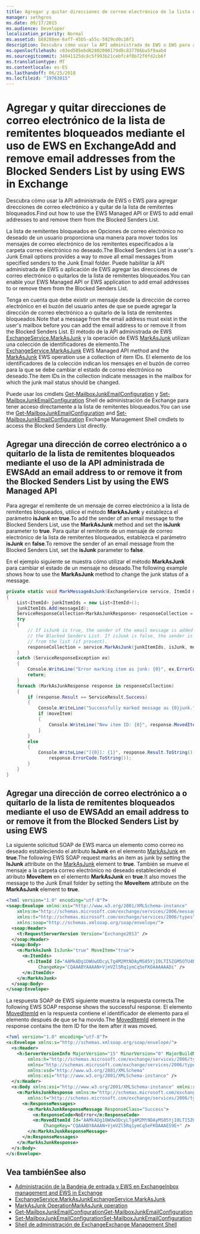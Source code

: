 ```yaml
---
title: Agregar y quitar direcciones de correo electrónico de la lista de remitentes bloqueados mediante el uso de EWS en Exchange
manager: sethgros
ms.date: 09/17/2015
ms.audience: Developer
localization_priority: Normal
ms.assetid: b88288ee-6af7-45b5-a55c-5929cd0c16f1
description: Descubra cómo usar la API administrada de EWS o EWS para agregar direcciones de correo electrónico a y quitar de la lista de remitentes bloqueados.
ms.openlocfilehash: c03ed585ebd62802000179d8c837786ba5f9aab4
ms.sourcegitcommit: 34041125dc8c5f993b21cebfc4f8b72f0fd2cb6f
ms.translationtype: MT
ms.contentlocale: es-ES
ms.lasthandoff: 06/25/2018
ms.locfileid: "19763015"
---
```

# <a name="add-and-remove-email-addresses-from-the-blocked-senders-list-by-using-ews-in-exchange"></a><span data-ttu-id="84322-103">Agregar y quitar direcciones de correo electrónico de la lista de remitentes bloqueados mediante el uso de EWS en Exchange</span><span class="sxs-lookup"><span data-stu-id="84322-103">Add and remove email addresses from the Blocked Senders List by using EWS in Exchange</span></span>

<span data-ttu-id="84322-104">Descubra cómo usar la API administrada de EWS o EWS para agregar direcciones de correo electrónico a y quitar de la lista de remitentes bloqueados.</span><span class="sxs-lookup"><span data-stu-id="84322-104">Find out how to use the EWS Managed API or EWS to add email addresses to and remove them from the Blocked Senders List.</span></span>
  
<span data-ttu-id="84322-105">La lista de remitentes bloqueados en Opciones de correo electrónico no deseado de un usuario proporciona una manera para mover todos los mensajes de correo electrónico de los remitentes especificados a la carpeta correo electrónico no deseado.</span><span class="sxs-lookup"><span data-stu-id="84322-105">The Blocked Senders List in a user's Junk Email options provides a way to move all email messages from specified senders to the Junk Email folder.</span></span> <span data-ttu-id="84322-106">Puede habilitar la API administrada de EWS o aplicación de EWS agregar las direcciones de correo electrónico o quitarlos de la lista de remitentes bloqueados.</span><span class="sxs-lookup"><span data-stu-id="84322-106">You can enable your EWS Managed API or EWS application to add email addresses to or remove them from the Blocked Senders List.</span></span>
  
<span data-ttu-id="84322-107">Tenga en cuenta que debe existir un mensaje desde la dirección de correo electrónico en el buzón del usuario antes de que se puede agregar la dirección de correo electrónico a o quitarlo de la lista de remitentes bloqueados.</span><span class="sxs-lookup"><span data-stu-id="84322-107">Note that a message from the email address must exist in the user's mailbox before you can add the email address to or remove it from the Blocked Senders List.</span></span> <span data-ttu-id="84322-108">El método de la API administrada de EWS [ExchangeService.MarkAsJunk](http://msdn.microsoft.com/es-es/library/microsoft.exchange.webservices.data.exchangeservice.markasjunk%28v=exchg.80%29.aspx) y la operación de EWS [MarkAsJunk](http://msdn.microsoft.com/library/1f71f04d-56a9-4fee-a4e7-d1034438329e%28Office.15%29.aspx) utilizan una colección de identificadores de elemento.</span><span class="sxs-lookup"><span data-stu-id="84322-108">The [ExchangeService.MarkAsJunk](http://msdn.microsoft.com/es-es/library/microsoft.exchange.webservices.data.exchangeservice.markasjunk%28v=exchg.80%29.aspx) EWS Managed API method and the [MarkAsJunk](http://msdn.microsoft.com/library/1f71f04d-56a9-4fee-a4e7-d1034438329e%28Office.15%29.aspx) EWS operation use a collection of item IDs.</span></span> <span data-ttu-id="84322-109">El elemento de los identificadores de la colección indican los mensajes en el buzón de correo para la que se debe cambiar el estado de correo electrónico no deseado.</span><span class="sxs-lookup"><span data-stu-id="84322-109">The item IDs in the collection indicate messages in the mailbox for which the junk mail status should be changed.</span></span> 
  
<span data-ttu-id="84322-110">Puede usar los cmdlets [Get-MailboxJunkEmailConfiguration](http://technet.microsoft.com/es-es/library/dd979784%28v=exchg.150%29.aspx) y [Set-MailboxJunkEmailConfiguration](http://technet.microsoft.com/es-es/library/dd979780%28v=exchg.150%29.aspx) Shell de administración de Exchange para tener acceso directamente a la lista de remitentes bloqueados.</span><span class="sxs-lookup"><span data-stu-id="84322-110">You can use the [Get-MailboxJunkEmailConfiguration](http://technet.microsoft.com/es-es/library/dd979784%28v=exchg.150%29.aspx) and [Set-MailboxJunkEmailConfiguration](http://technet.microsoft.com/es-es/library/dd979780%28v=exchg.150%29.aspx) Exchange Management Shell cmdlets to access the Blocked Senders List directly.</span></span> 
  
## <a name="add-an-email-address-to-or-remove-it-from-the-blocked-senders-list-by-using-the-ews-managed-api"></a><span data-ttu-id="84322-111">Agregar una dirección de correo electrónico a o quitarlo de la lista de remitentes bloqueados mediante el uso de la API administrada de EWS</span><span class="sxs-lookup"><span data-stu-id="84322-111">Add an email address to or remove it from the Blocked Senders List by using the EWS Managed API</span></span>
<span data-ttu-id="84322-112"><a name="bk_AddRemoveEWSMA"> </a></span><span class="sxs-lookup"><span data-stu-id="84322-112"></span></span>

<span data-ttu-id="84322-113">Para agregar el remitente de un mensaje de correo electrónico a la lista de remitentes bloqueados, utilice el método **MarkAsJunk** y establezca el parámetro **isJunk** en **true**.</span><span class="sxs-lookup"><span data-stu-id="84322-113">To add the sender of an email message to the Blocked Senders List, use the **MarkAsJunk** method and set the **isJunk** parameter to **true**.</span></span> <span data-ttu-id="84322-114">Para quitar el remitente de un mensaje de correo electrónico de la lista de remitentes bloqueados, establezca el parámetro **isJunk** en **false**.</span><span class="sxs-lookup"><span data-stu-id="84322-114">To remove the sender of an email message from the Blocked Senders List, set the **isJunk** parameter to **false**.</span></span>
  
<span data-ttu-id="84322-115">En el ejemplo siguiente se muestra cómo utilizar el método **MarkAsJunk** para cambiar el estado de un mensaje no deseado.</span><span class="sxs-lookup"><span data-stu-id="84322-115">The following example shows how to use the **MarkAsJunk** method to change the junk status of a message.</span></span> 
  
```cs
private static void MarkMessageAsJunk(ExchangeService service, ItemId messageId, bool isJunk, bool moveItem)
{
    List<ItemId> junkItemIds = new List<ItemId>();
    junkItemIds.Add(messageId);
    ServiceResponseCollection<MarkAsJunkResponse> responseCollection = null;
    try
    {
        // If isJunk is true, the sender of the email message is added to 
        // the Blocked Senders List. If isJunk is false, the sender is removed
        // from the list (if present).
        responseCollection = service.MarkAsJunk(junkItemIds, isJunk, moveItem);
    }
    catch (ServiceResponseException ex)
    {
        Console.WriteLine("Error marking item as junk: {0}", ex.ErrorCode);
        return;
    }
    foreach (MarkAsJunkResponse response in responseCollection)
    {
        if (response.Result == ServiceResult.Success)
        {
            Console.WriteLine("Successfully marked message as {0}junk.", isJunk ? "": "NOT ");
            if (moveItem)
            {
                Console.WriteLine("New item ID: {0}", response.MovedItemId.ToString());
            }
        }
        else
        {
            Console.WriteLine("[{0}]: {1}", response.Result.ToString(),
                response.ErrorCode.ToString());
        }
    }
}
```

## <a name="add-an-email-address-to-or-remove-it-from-the-blocked-senders-list-by-using-ews"></a><span data-ttu-id="84322-116">Agregar una dirección de correo electrónico a o quitarlo de la lista de remitentes bloqueados mediante el uso de EWS</span><span class="sxs-lookup"><span data-stu-id="84322-116">Add an email address to or remove it from the Blocked Senders List by using EWS</span></span>
<span data-ttu-id="84322-117"><a name="bk_AddRemoveEWS"> </a></span><span class="sxs-lookup"><span data-stu-id="84322-117"></span></span>

<span data-ttu-id="84322-118">La siguiente solicitud SOAP de EWS marca un elemento como correo no deseado estableciendo el atributo **IsJunk** en el elemento [MarkAsJunk](http://msdn.microsoft.com/library/f06bafc6-7ee3-4b2b-9fd1-7c51328f4729%28Office.15%29.aspx) en **true**.</span><span class="sxs-lookup"><span data-stu-id="84322-118">The following EWS SOAP request marks an item as junk by setting the **IsJunk** attribute on the [MarkAsJunk](http://msdn.microsoft.com/library/f06bafc6-7ee3-4b2b-9fd1-7c51328f4729%28Office.15%29.aspx) element to **true**.</span></span> <span data-ttu-id="84322-119">También se mueve el mensaje a la carpeta correo electrónico no deseado estableciendo el atributo **MoveItem** en el elemento **MarkAsJunk** en **true**.</span><span class="sxs-lookup"><span data-stu-id="84322-119">It also moves the message to the Junk Email folder by setting the **MoveItem** attribute on the **MarkAsJunk** element to **true**.</span></span>
  
```XML
<?xml version="1.0" encoding="utf-8"?>
<soap:Envelope xmlns:xsi="http://www.w3.org/2001/XMLSchema-instance" 
    xmlns:m="http://schemas.microsoft.com/exchange/services/2006/messages" 
    xmlns:t="http://schemas.microsoft.com/exchange/services/2006/types" 
    xmlns:soap="http://schemas.xmlsoap.org/soap/envelope/">
  <soap:Header>
    <t:RequestServerVersion Version="Exchange2013" />
  </soap:Header>
  <soap:Body>
    <m:MarkAsJunk IsJunk="true" MoveItem="true">
      <m:ItemIds>
        <t:ItemId Id="AAMkADg1OWUwODcyLTg4M2MtNDAyMS05YjI0LTI5ZGM5OTU4Njk3YwBGAAAAAADPriAxh444TpHj2GoQxWQNBwAN+VjmVZl5Rq1ymCq5eFKOAAAAAAENAAAN+VjmVZl5Rq1ymCq5eFKOAAAAAAEuAAA=" 
            ChangeKey="CQAAABYAAAAN+VjmVZl5Rq1ymCq5eFKOAAAAAADi" />
      </m:ItemIds>
    </m:MarkAsJunk>
  </soap:Body>
</soap:Envelope>
```

<span data-ttu-id="84322-120">La respuesta SOAP de EWS siguiente muestra la respuesta correcta.</span><span class="sxs-lookup"><span data-stu-id="84322-120">The following EWS SOAP response shows the successful response.</span></span> <span data-ttu-id="84322-121">El elemento [MovedItemId](http://msdn.microsoft.com/library/7d5425ab-1e75-43d1-b801-802ff5139df6%28Office.15%29.aspx) en la respuesta contiene el identificador de elemento para el elemento después de que se ha movido.</span><span class="sxs-lookup"><span data-stu-id="84322-121">The [MovedItemId](http://msdn.microsoft.com/library/7d5425ab-1e75-43d1-b801-802ff5139df6%28Office.15%29.aspx) element in the response contains the item ID for the item after it was moved.</span></span> 
  
```XML
<?xml version="1.0" encoding="utf-8"?>
<s:Envelope xmlns:s="http://schemas.xmlsoap.org/soap/envelope/">
  <s:Header>
    <h:ServerVersionInfo MajorVersion="15" MinorVersion="0" MajorBuildNumber="712" MinorBuildNumber="22" Version="V2_3" 
        xmlns:h="http://schemas.microsoft.com/exchange/services/2006/types" 
        xmlns="http://schemas.microsoft.com/exchange/services/2006/types" 
        xmlns:xsd="http://www.w3.org/2001/XMLSchema" 
        xmlns:xsi="http://www.w3.org/2001/XMLSchema-instance" />
  </s:Header>
  <s:Body xmlns:xsi="http://www.w3.org/2001/XMLSchema-instance" xmlns:xsd="http://www.w3.org/2001/XMLSchema">
    <m:MarkAsJunkResponse xmlns:m="http://schemas.microsoft.com/exchange/services/2006/messages" 
        xmlns:t="http://schemas.microsoft.com/exchange/services/2006/types">
      <m:ResponseMessages>
        <m:MarkAsJunkResponseMessage ResponseClass="Success">
          <m:ResponseCode>NoError</m:ResponseCode>
          <m:MovedItemId Id="AAMkADg1OWUwODcyLTg4M2MtNDAyMS05YjI0LTI5ZGM5OTU4Njk3YwBGAAAAAADPriAxh444TpHj2GoQxWQNBwAN+VjmVZl5Rq1ymCq5eFKOAAAAAAEbAAAN+VjmVZl5Rq1ymCq5eFKOAAAE59DIAAA="
              ChangeKey="CQAAABYAAAAN+VjmVZl5Rq1ymCq5eFKOAAAE59E+" />
        </m:MarkAsJunkResponseMessage>
      </m:ResponseMessages>
    </m:MarkAsJunkResponse>
  </s:Body>
</s:Envelope>
```

## <a name="see-also"></a><span data-ttu-id="84322-122">Vea también</span><span class="sxs-lookup"><span data-stu-id="84322-122">See also</span></span>

- [<span data-ttu-id="84322-123">Administración de la Bandeja de entrada y EWS en Exchange</span><span class="sxs-lookup"><span data-stu-id="84322-123">Inbox management and EWS in Exchange</span></span>](inbox-management-and-ews-in-exchange.md)   
- [<span data-ttu-id="84322-124">ExchangeService.MarkAsJunk</span><span class="sxs-lookup"><span data-stu-id="84322-124">ExchangeService.MarkAsJunk</span></span>](http://msdn.microsoft.com/es-es/library/microsoft.exchange.webservices.data.exchangeservice.markasjunk%28v=exchg.80%29.aspx)   
- [<span data-ttu-id="84322-125">MarkAsJunk Operation</span><span class="sxs-lookup"><span data-stu-id="84322-125">MarkAsJunk operation</span></span>](http://msdn.microsoft.com/library/1f71f04d-56a9-4fee-a4e7-d1034438329e%28Office.15%29.aspx)   
- [<span data-ttu-id="84322-126">Get-MailboxJunkEmailConfiguration</span><span class="sxs-lookup"><span data-stu-id="84322-126">Get-MailboxJunkEmailConfiguration</span></span>](http://technet.microsoft.com/es-es/library/dd979784%28v=exchg.150%29.aspx)   
- [<span data-ttu-id="84322-127">Set-MailboxJunkEmailConfiguration</span><span class="sxs-lookup"><span data-stu-id="84322-127">Set-MailboxJunkEmailConfiguration</span></span>](http://technet.microsoft.com/es-es/library/dd979780%28v=exchg.150%29.aspx) 
- [<span data-ttu-id="84322-128">Shell de administración de Exchange</span><span class="sxs-lookup"><span data-stu-id="84322-128">Exchange Management Shell</span></span>](../management/exchange-management-shell.md)
    

